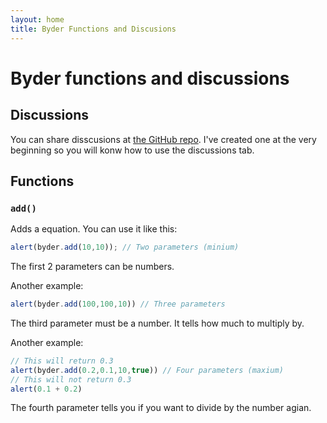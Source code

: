```yaml
---
layout: home
title: Byder Functions and Discusions
---
```

# Byder functions and discussions

## Discussions

You can share disscusions at [the GitHub repo](https://github.com/Brunozhon/byder.js/discussions). I've created one at the very beginning so you will konw how to use the discussions tab.

## Functions

### `add()`

Adds a equation. You can use it like this:

```javascript
alert(byder.add(10,10)); // Two parameters (minium)
```

The first 2 parameters can be numbers.

Another example:

```javascript
alert(byder.add(100,100,10)) // Three parameters
```

The third parameter must be a number. It tells how much to multiply by.

Another example:

```javascript
// This will return 0.3
alert(byder.add(0.2,0.1,10,true)) // Four parameters (maxium)
// This will not return 0.3
alert(0.1 + 0.2)
```

The fourth parameter tells you if you want to divide by the number agian.
